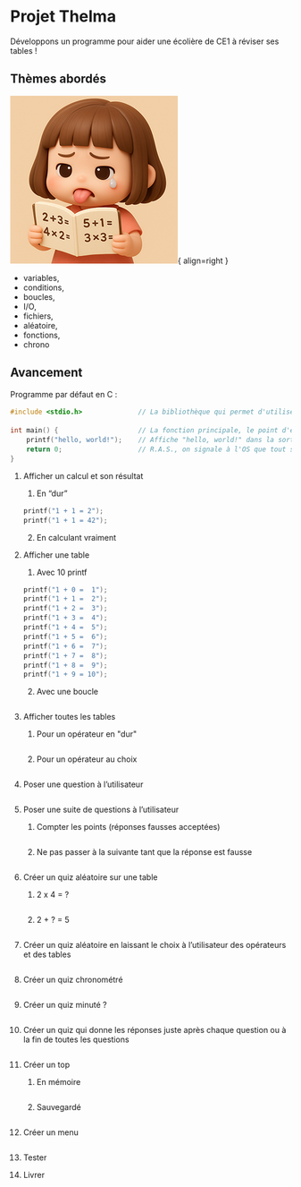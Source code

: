 # Projet Thelma

Développons un programme pour aider une écolière de CE1 à réviser ses tables !

## Thèmes abordés

![Thelma](../images/cours/bts-1/10/thelma.png){ align=right }

+   variables, 
+   conditions, 
+   boucles, 
+   I/O, 
+   fichiers, 
+   aléatoire, 
+   fonctions, 
+   chrono

## Avancement

Programme par défaut en C :

```c
#include <stdio.h>              // La bibliothèque qui permet d'utiliser printf.

int main() {                    // La fonction principale, le point d'entrée du programme.
    printf("hello, world!");    // Affiche "hello, world!" dans la sortie standard.
    return 0;                   // R.A.S., on signale à l'OS que tout s'est bien passé.
}
```

1. Afficher un calcul et son résultat

    1. En “dur”

    ```c
    printf("1 + 1 = 2");  
    printf("1 + 1 = 42");  
    ```

    2. En calculant vraiment



2. Afficher une table

    1. Avec 10 printf

    ```c
    printf("1 + 0 =  1");
    printf("1 + 1 =  2");
    printf("1 + 2 =  3");
    printf("1 + 3 =  4");
    printf("1 + 4 =  5");
    printf("1 + 5 =  6");
    printf("1 + 6 =  7");
    printf("1 + 7 =  8");
    printf("1 + 8 =  9");
    printf("1 + 9 = 10");
    ```

    2. Avec une boucle

    ```c

    ```

3. Afficher toutes les tables

    1. Pour un opérateur en "dur"

    ```c
    
    ```

    2. Pour un opérateur au choix 

    ```c
    
    ```
    
4. Poser une question à l’utilisateur

    ```c
    
    ```
    
5. Poser une suite de questions à l’utilisateur

    1. Compter les points (réponses fausses acceptées)

    ```c
    
    ```
    
    2. Ne pas passer à la suivante tant que la réponse est fausse

    ```c
    
    ```
    
6. Créer un quiz aléatoire sur une table

    1. 2 x 4 = ?

    ```c
    
    ```
    
    2. 2 + ? = 5

    ```c
    
    ```
    
7. Créer un quiz aléatoire en laissant le choix à l’utilisateur des opérateurs et des tables

    ```c
    
    ```
    
8. Créer un quiz chronométré

    ```c
    
    ```
    
9. Créer un quiz minuté ?

    ```c
    
    ```
    
10. Créer un quiz qui donne les réponses juste après chaque question ou à la fin de toutes les questions 

    ```c
    
    ```
    
11. Créer un top
    1. En mémoire

    ```c
    
    ```
    
    2. Sauvegardé

    ```c
    
    ```
    
12. Créer un menu

    ```c
    
    ```
    
13. Tester
    
14. Livrer